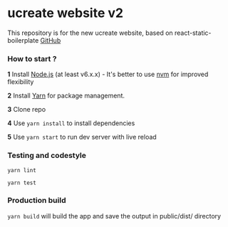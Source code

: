 # ucreate website v2

This repository is for the new ucreate website, based on react-static-boilerplate [GitHub](https://github.com/kriasoft/react-static-boilerplate)

### How to start ?

**1** Install [Node.js](https://nodejs.org/en/) (at least v6.x.x) - It's better to use [nvm](https://github.com/creationix/nvm) for improved flexibility

**2** Install [Yarn](https://yarnpkg.com/lang/en/) for package management.

**3** Clone repo

**4** Use `yarn install` to install dependencies

**5** Use `yarn start` to run dev server with live reload

### Testing and codestyle
`yarn lint`

`yarn test`

### Production build
`yarn build` will build the app and save the output in public/dist/ directory
